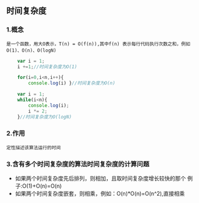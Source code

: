 ## 时间复杂度

### 1.概念
    是一个函数，用大O表示，T(n) = O(f(n)),其中f(n) 表示每行代码执行次数之和，例如O(1)、O(n)、O(logN)
    
    
```javascript
    var i = 1;
    i +=1;//时间复杂度为O(1)
```

```javascript
    for(i=0,i<n,i++){
        console.log(i) }//时间复杂度为O(n)
```

```javascript
    var i = 1;
    while(i<n){
        console.log(i);
        i *= 2;
    }//时间复杂度为O(logN)
```

### 2.作用
    定性描述该算法运行的时间
### 3.含有多个时间复杂度的算法时间复杂度的计算问题
+ 如果两个时间复杂度先后排列，则相加，且取时间复杂度增长较快的那个
  例子:O(1)+O(n)=O(n)
+ 如果两个时间复杂度嵌套，则相乘，例如：O(n)*O(n)=O(n^2),直接相乘
